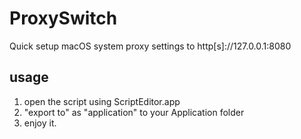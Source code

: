 # ProxySwitch
Quick setup macOS system proxy settings to http[s]://127.0.0.1:8080

## usage

1. open the script using ScriptEditor.app
2. "export to" as "application" to your Application folder
3. enjoy it.
